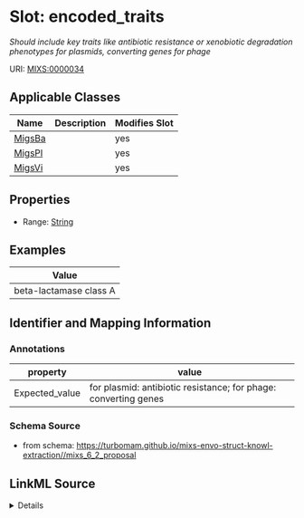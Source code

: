 # Slot: encoded_traits


_Should include key traits like antibiotic resistance or xenobiotic degradation phenotypes for plasmids, converting genes for phage_



URI: [MIXS:0000034](https://w3id.org/mixs/0000034)



<!-- no inheritance hierarchy -->




## Applicable Classes

| Name | Description | Modifies Slot |
| --- | --- | --- |
[MigsBa](MigsBa.md) |  |  yes  |
[MigsPl](MigsPl.md) |  |  yes  |
[MigsVi](MigsVi.md) |  |  yes  |







## Properties

* Range: [String](String.md)






## Examples

| Value |
| --- |
| beta-lactamase class A |

## Identifier and Mapping Information





### Annotations

| property | value |
| --- | --- |
| Expected_value | for plasmid: antibiotic resistance; for phage: converting genes |



### Schema Source


* from schema: https://turbomam.github.io/mixs-envo-struct-knowl-extraction//mixs_6_2_proposal




## LinkML Source

<details>
```yaml
name: encoded_traits
annotations:
  Expected_value:
    tag: Expected_value
    value: 'for plasmid: antibiotic resistance; for phage: converting genes'
description: Should include key traits like antibiotic resistance or xenobiotic degradation
  phenotypes for plasmids, converting genes for phage
title: encoded traits
examples:
- value: beta-lactamase class A
in_subset:
- nucleic acid sequence source
from_schema: https://turbomam.github.io/mixs-envo-struct-knowl-extraction//mixs_6_2_proposal
rank: 1000
string_serialization: '{text}'
slot_uri: MIXS:0000034
multivalued: false
alias: encoded_traits
domain_of:
- MigsBa
- MigsPl
- MigsVi
range: string

```
</details>